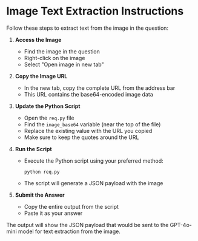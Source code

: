 # Image Text Extraction Instructions

Follow these steps to extract text from the image in the question:

1. **Access the Image**
   - Find the image in the question
   - Right-click on the image
   - Select "Open image in new tab"

2. **Copy the Image URL**
   - In the new tab, copy the complete URL from the address bar
   - This URL contains the base64-encoded image data

3. **Update the Python Script**
   - Open the `req.py` file
   - Find the `image_base64` variable (near the top of the file)
   - Replace the existing value with the URL you copied
   - Make sure to keep the quotes around the URL

4. **Run the Script**
   - Execute the Python script using your preferred method:
     ```
     python req.py
     ```
   - The script will generate a JSON payload with the image

5. **Submit the Answer**
   - Copy the entire output from the script
   - Paste it as your answer

The output will show the JSON payload that would be sent to the GPT-4o-mini model for text extraction from the image.

